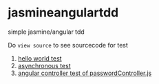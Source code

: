 # jasmineangulartdd
simple jasmine/angular tdd

Do `view source` to see sourcecode for test

1. [hello world test](https://rhildred.github.io/jasmineangulartdd/testRunner.html)
1. [asynchronous test](https://rhildred.github.io/jasmineangulartdd/asynctestRunner.html)
1. [angular controller test of passwordController.js](https://rhildred.github.io/jasmineangulartdd/angularTestRunner.html)

